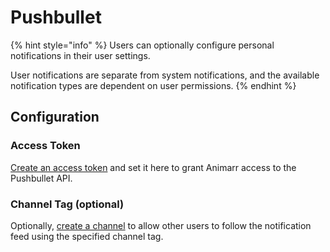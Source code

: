 # Pushbullet

{% hint style="info" %}
Users can optionally configure personal notifications in their user settings.

User notifications are separate from system notifications, and the available notification types are dependent on user permissions.
{% endhint %}

## Configuration

### Access Token

[Create an access token](https://www.pushbullet.com/#settings) and set it here to grant Animarr access to the Pushbullet API.

### Channel Tag (optional)

Optionally, [create a channel](https://www.pushbullet.com/my-channel) to allow other users to follow the notification feed using the specified channel tag.
